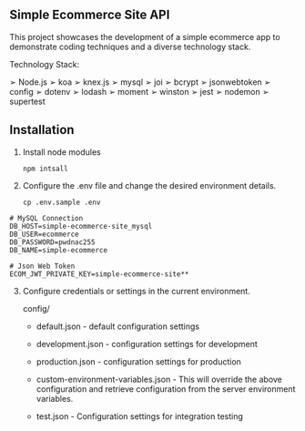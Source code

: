 ## Simple Ecommerce Site API

This project showcases the development of a simple ecommerce app to demonstrate coding techniques and a diverse technology stack.

Technology Stack:

➢ Node.js
➢ koa
➢ knex.js
➢ mysql
➢ joi
➢ bcrypt
➢ jsonwebtoken
➢ config
➢ dotenv
➢ lodash
➢ moment
➢ winston
➢ jest
➢ nodemon
➢ supertest

## Installation

1. Install node modules

   ```
   npm intsall
   ```
2. Configure the .env file and change the desired environment details.

   ```
   cp .env.sample .env
   ```

```
# MySQL Connection
DB_HOST=simple-ecommerce-site_mysql
DB_USER=ecommerce
DB_PASSWORD=pwdnac255
DB_NAME=simple-ecommerce

# Json Web Token
ECOM_JWT_PRIVATE_KEY=simple-ecommerce-site**
```

3. Configure credentials or settings in the current environment.

    config/

    * default.json - default configuration settings

    * development.json - configuration settings for development

    * production.json - configuration settings for production

    * custom-environment-variables.json - This will override the above configuration and retrieve configuration from the server environment variables.

    * test.json - Configuration settings for integration testing
